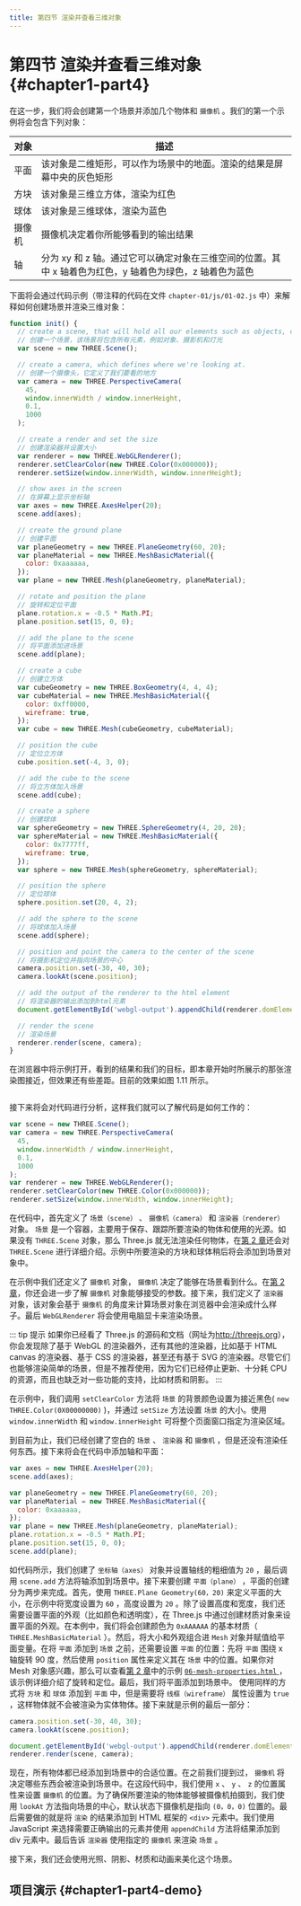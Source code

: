 ```yaml
---
title: 第四节 渲染并查看三维对象
---
```

# 第四节 渲染并查看三维对象 {#chapter1-part4}

在这一步，我们将会创建第一个场景并添加几个物体和 `摄像机` 。我们的第一个示例将会包含下列对象：

| 对象 | 描述 |
| --- | --- |
| 平面 | 该对象是二维矩形，可以作为场景中的地面。渲染的结果是屏幕中央的灰色矩形 |
| 方块 | 该对象是三维立方体，渲染为红色 |
| 球体 | 该对象是三维球体，渲染为蓝色 |
| 摄像机 | 摄像机决定着你所能够看到的输出结果 |
| 轴 | 分为 xy 和 z 轴。通过它可以确定对象在三维空间的位置。其中 x 轴着色为红色，y 轴着色为绿色，z 轴着色为蓝色 |

下面将会通过代码示例（带注释的代码在文件 `chapter-01/js/01-02.js` 中）来解释如何创建场景并渲染三维对象：

```js
function init() {
  // create a scene, that will hold all our elements such as objects, cameras and lights.
  // 创建一个场景，该场景将包含所有元素，例如对象、摄影机和灯光
  var scene = new THREE.Scene();

  // create a camera, which defines where we're looking at.
  // 创建一个摄像头，它定义了我们要看的地方
  var camera = new THREE.PerspectiveCamera(
    45,
    window.innerWidth / window.innerHeight,
    0.1,
    1000
  );

  // create a render and set the size
  // 创建渲染器并设置大小
  var renderer = new THREE.WebGLRenderer();
  renderer.setClearColor(new THREE.Color(0x000000));
  renderer.setSize(window.innerWidth, window.innerHeight);

  // show axes in the screen
  // 在屏幕上显示坐标轴
  var axes = new THREE.AxesHelper(20);
  scene.add(axes);

  // create the ground plane
  // 创建平面
  var planeGeometry = new THREE.PlaneGeometry(60, 20);
  var planeMaterial = new THREE.MeshBasicMaterial({
    color: 0xaaaaaa,
  });
  var plane = new THREE.Mesh(planeGeometry, planeMaterial);

  // rotate and position the plane
  // 旋转和定位平面
  plane.rotation.x = -0.5 * Math.PI;
  plane.position.set(15, 0, 0);

  // add the plane to the scene
  // 将平面添加进场景
  scene.add(plane);

  // create a cube
  // 创建立方体
  var cubeGeometry = new THREE.BoxGeometry(4, 4, 4);
  var cubeMaterial = new THREE.MeshBasicMaterial({
    color: 0xff0000,
    wireframe: true,
  });
  var cube = new THREE.Mesh(cubeGeometry, cubeMaterial);

  // position the cube
  // 定位立方体
  cube.position.set(-4, 3, 0);

  // add the cube to the scene
  // 将立方体加入场景
  scene.add(cube);

  // create a sphere
  // 创建球体
  var sphereGeometry = new THREE.SphereGeometry(4, 20, 20);
  var sphereMaterial = new THREE.MeshBasicMaterial({
    color: 0x7777ff,
    wireframe: true,
  });
  var sphere = new THREE.Mesh(sphereGeometry, sphereMaterial);

  // position the sphere
  // 定位球体
  sphere.position.set(20, 4, 2);

  // add the sphere to the scene
  // 将球体加入场景
  scene.add(sphere);

  // position and point the camera to the center of the scene
  // 将摄影机定位并指向场景的中心
  camera.position.set(-30, 40, 30);
  camera.lookAt(scene.position);

  // add the output of the renderer to the html element
  // 将渲染器的输出添加到html元素
  document.getElementById('webgl-output').appendChild(renderer.domElement);

  // render the scene
  // 渲染场景
  renderer.render(scene, camera);
}
```

在浏览器中将示例打开，看到的结果和我们的目标，即本章开始时所展示的那张渲染图接近，但效果还有些差距。目前的效果如图 1.11 所示。

<Image :index="11" />

接下来将会对代码进行分析，这样我们就可以了解代码是如何工作的：

```js
var scene = new THREE.Scene();
var camera = new THREE.PerspectiveCamera(
  45,
  window.innerWidth / window.innerHeight,
  0.1,
  1000
);
var renderer = new THREE.WebGLRenderer();
renderer.setClearColor(new THREE.Color(0x000000));
renderer.setSize(window.innerWidth, window.innerHeight);
```

在代码中，首先定义了 `场景（scene）` 、 `摄像机（camera）` 和 `渲染器（renderer）` 对象。 `场景` 是一个容器，主要用于保存、跟踪所要渲染的物体和使用的光源。如果没有 `THREE.Scene` 对象，那么 Three.js 就无法渲染任何物体，在[第 2 章](/docs/chapter2/)还会对 `THREE.Scene` 进行详细介绍。示例中所要渲染的方块和球体稍后将会添加到场景对象中。

在示例中我们还定义了 `摄像机` 对象， `摄像机` 决定了能够在场景看到什么。在[第 2 章](/docs/chapter2/)，你还会进一步了解 `摄像机` 对象能够接受的参数。接下来，我们定义了 `渲染器` 对象，该对象会基于 `摄像机` 的角度来计算场景对象在浏览器中会渲染成什么样子。最后 `WebGLRenderer` 将会使用电脑显卡来渲染场景。

::: tip 提示
如果你已经看了 Three.js 的源码和文档（网址为<http://threejs.org>），你会发现除了基于 WebGL 的渲染器外，还有其他的渲染器，比如基于 HTML canvas 的渲染器、基于 CSS 的渲染器，甚至还有基于 SVG 的渲染器。尽管它们也能够渲染简单的场景，但是不推荐使用，因为它们已经停止更新、十分耗 CPU 的资源，而且也缺乏对一些功能的支持，比如材质和阴影。
:::

在示例中，我们调用 `setClearColor` 方法将 `场景` 的背景颜色设置为接近黑色( `new THREE.Color(0X00000000)` )，并通过 `setSize` 方法设置 `场景` 的大小。使用 `window.innerWidth` 和 `window.innerHeight` 可将整个页面窗口指定为渲染区域。

到目前为止，我们已经创建了空白的 `场景` 、 `渲染器` 和 `摄像机` ，但是还没有渲染任何东西。接下来将会在代码中添加轴和平面：

```js
var axes = new THREE.AxesHelper(20);
scene.add(axes);

var planeGeometry = new THREE.PlaneGeometry(60, 20);
var planeMaterial = new THREE.MeshBasicMaterial({
  color: 0xaaaaaa,
});
var plane = new THREE.Mesh(planeGeometry, planeMaterial);
plane.rotation.x = -0.5 * Math.PI;
plane.position.set(15, 0, 0);
scene.add(plane);
```

如代码所示，我们创建了 `坐标轴（axes）` 对象并设置轴线的粗细值为 `20` ，最后调用 `scene.add` 方法将轴添加到场景中。接下来要创建 `平面（plane）` ，平面的创建分为两步来完成。首先，使用 `THREE.Plane Geometry(60，20)` 来定义平面的大小，在示例中将宽度设置为 `60` ，高度设置为 `20` 。除了设置高度和宽度，我们还需要设置平面的外观（比如颜色和透明度），在 Three.js 中通过创建材质对象来设置平面的外观。在本例中，我们将会创建颜色为 `0xAAAAAA` 的基本材质（ `THREE.MeshBasicMaterial` ）。然后，将大小和外观组合进 `Mesh` 对象并赋值给平面变量。在将 `平面` 添加到 `场景` 之前，还需要设置 `平面` 的位置：先将 `平面` 围绕 x 轴旋转 90 度，然后使用 `position` 属性来定义其在 `场景` 中的位置。如果你对 Mesh 对象感兴趣，那么可以查看[第 2 章](/docs/chapter2/)中的示例 [ `06-mesh-properties.html` ](/example/chapter2/06-mesh-properties) ，该示例详细介绍了旋转和定位。最后，我们将平面添加到场景中。
使用同样的方式将 `方块` 和 `球体` 添加到 `平面` 中，但是需要将 `线框（wireframe）` 属性设置为 `true` ，这样物体就不会被渲染为实体物体。接下来就是示例的最后一部分：

```js
camera.position.set(-30, 40, 30);
camera.lookAt(scene.position);

document.getElementById('webgl-output').appendChild(renderer.domElement);
renderer.render(scene, camera);
```

现在，所有物体都已经添加到场景中的合适位置。在之前我们提到过， `摄像机` 将决定哪些东西会被渲染到场景中。在这段代码中，我们使用 `x` 、 `y` 、 `z` 的位置属性来设置 `摄像机` 的位置。为了确保所要渲染的物体能够被摄像机拍摄到，我们使用 `lookAt` 方法指向场景的中心，默认状态下摄像机是指向 `(0，0，0)` 位置的。最后需要做的就是将 `渲染` 的结果添加到 HTML 框架的 `<div>` 元素中。我们使用 JavaScript 来选择需要正确输出的元素并使用 `appendChild` 方法将结果添加到 div 元素中。最后告诉 `渲染器` 使用指定的 `摄像机` 来渲染 `场景` 。

接下来，我们还会使用光照、阴影、材质和动画来美化这个场景。

## 项目演示 {#chapter1-part4-demo}

<Demo />
